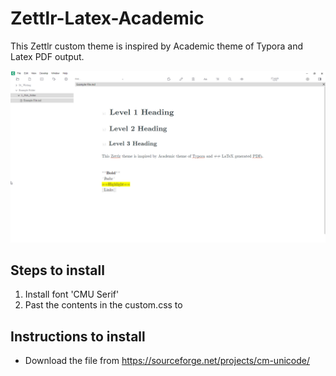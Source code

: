 # Zettlr-Latex-Academic

This Zettlr custom theme is inspired by Academic theme of Typora and Latex PDF output. 

![](image.png)

## Steps to install
1. Install font 'CMU Serif'
2. Past the contents in the custom.css to 




## Instructions to install 
- Download the file from https://sourceforge.net/projects/cm-unicode/

